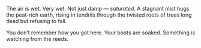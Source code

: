 The air is wet. Very wet. Not just damp — *saturated*. A stagnant mist hugs the peat-rich earth, rising in tendrils through the twisted roots of trees long dead but refusing to fall.

You don’t remember how you got here. Your boots are soaked. Something is watching from the reeds.